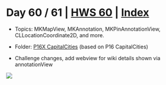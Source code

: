 # Day 60 / 61 | [HWS 60](https://www.hackingwithswift.com/100/60) | [Index](https://github.com/JulesMoorhouse/100DaysOfSwift/blob/master/README.md)

- Topics: MKMapView, MKAnnotation, MKPinAnnotationView, CLLocationCoordinate2D, and more.

- Folder: [P16X CapitalCities](https://github.com/JulesMoorhouse/100DaysOfSwift/tree/master/P16X%20CapitalCities/CapitalCities) (based on P16 CapitalCities)

- Challenge changes, add webview for wiki details shown via annotationView

<img src="../Images/day60-p16x.gif">
 